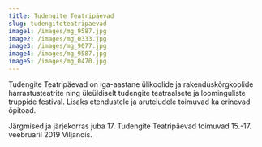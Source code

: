 ```yaml
---
title: Tudengite Teatripäevad
slug: tudengiteteatripaevad
image1: /images/mg_9587.jpg
image2: /images/mg_0333.jpg
image3: /images/mg_9077.jpg
image4: /images/mg_9587.jpg
image5: /images/mg_0470.jpg
---
```

Tudengite Teatripäevad on iga-aastane ülikoolide ja rakenduskõrgkoolide harrastusteatrite ning üleüldiselt tudengite teatraalsete ja loominguliste truppide festival. Lisaks etendustele ja aruteludele toimuvad ka erinevad õpitoad.

Järgmised ja järjekorras juba 17. Tudengite Teatripäevad toimuvad 15.-17. veebruaril 2019 Viljandis.
